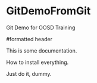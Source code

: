 # GitDemoFromGit
Git Demo for OOSD Training

#formatted header

This is some documentation.

How to install everything.

Just do it, dummy.
